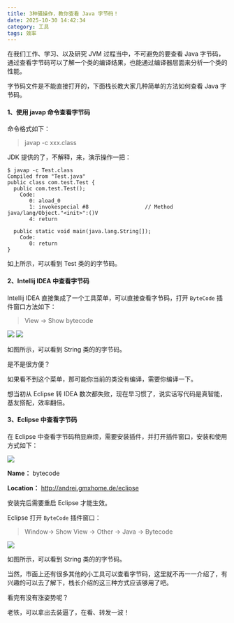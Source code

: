 ```yaml
---
title: 3种骚操作，教你查看 Java 字节码！
date: 2025-10-30 14:42:34
category: 工具
tags: 效率
---
```


在我们工作、学习、以及研究 JVM 过程当中，不可避免的要查看 Java 字节码，通过查看字节码可以了解一个类的编译结果，也能通过编译器层面来分析一个类的性能。


字节码文件是不能直接打开的，下面栈长教大家几种简单的方法如何查看 Java 字节码。

#### 1、使用 javap 命令查看字节码

命令格式如下：

> javap -c xxx.class

JDK 提供的了，不解释，来，演示操作一把：

```
$ javap -c Test.class
Compiled from "Test.java"
public class com.test.Test {
  public com.test.Test();
    Code:
       0: aload_0
       1: invokespecial #8                  // Method java/lang/Object."<init>":()V
       4: return

  public static void main(java.lang.String[]);
    Code:
       0: return
}
```

如上所示，可以看到 Test 类的的字节码。

#### 2、Intellij IDEA 中查看字节码

Intellij IDEA 直接集成了一个工具菜单，可以直接查看字节码，打开 `ByteCode` 插件窗口方法如下：

> View -> Show bytecode

![](http://img.javastack.cn/20191205114156.png)
![](http://img.javastack.cn/20191205114048.png)

如图所示，可以看到 String 类的的字节码。

是不是很方便？

如果看不到这个菜单，那可能你当前的类没有编译，需要你编译一下。


想当初从 Eclipse 转 IDEA 数次都失败，现在早习惯了，说实话写代码是真智能，基友搭配，效率翻倍。

#### 3、Eclipse 中查看字节码

在 Eclipse 中查看字节码稍显麻烦，需要安装插件，并打开插件窗口，安装和使用方式如下：

![](http://img.javastack.cn/20191205134348.png)

**Name：** bytecode

**Location：** http://andrei.gmxhome.de/eclipse

安装完后需要重启 Eclipse 才能生效。

Eclipse 打开 `ByteCode` 插件窗口：

> Window-> Show View -> Other -> Java -> Bytecode 

![](http://img.javastack.cn/20191205134934.png)

如图所示，可以看到 String 类的的字节码。

当然，市面上还有很多其他的小工具可以查看字节码，这里就不再一一介绍了，有兴趣的可以去了解下，栈长介绍的这三种方式应该够用了吧。

看完有没有涨姿势呢？

老铁，可以拿出去装逼了，在看、转发一波！

